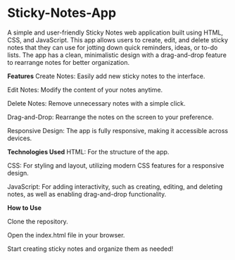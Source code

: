 # Sticky-Notes-App

A simple and user-friendly Sticky Notes web application built using HTML, CSS, and JavaScript. This app allows users to create, edit, and delete sticky notes that they can use for jotting down quick reminders, ideas, or to-do lists. The app has a clean, minimalistic design with a drag-and-drop feature to rearrange notes for better organization.

**Features**
Create Notes: Easily add new sticky notes to the interface.

Edit Notes: Modify the content of your notes anytime.

Delete Notes: Remove unnecessary notes with a simple click.

Drag-and-Drop: Rearrange the notes on the screen to your preference.

Responsive Design: The app is fully responsive, making it accessible across devices.

**Technologies Used**
HTML: For the structure of the app.

CSS: For styling and layout, utilizing modern CSS features for a responsive design.

JavaScript: For adding interactivity, such as creating, editing, and deleting notes, as well as enabling drag-and-drop functionality.

**How to Use**

Clone the repository.

Open the index.html file in your browser.

Start creating sticky notes and organize them as needed!
